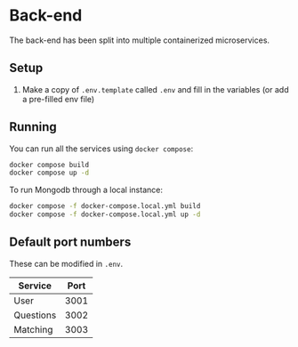 # Back-end

The back-end has been split into multiple containerized microservices.

## Setup

1. Make a copy of `.env.template` called `.env` and fill in the variables (or add a pre-filled env file)

## Running

You can run all the services using `docker compose`:

```sh
docker compose build
docker compose up -d
```

To run Mongodb through a local instance:
```sh
docker compose -f docker-compose.local.yml build
docker compose -f docker-compose.local.yml up -d
```

## Default port numbers

These can be modified in `.env`.

| **Service**      | **Port** |
| ---------------- | -------- |
| User             | 3001     |
| Questions        | 3002     |
| Matching         | 3003     |
